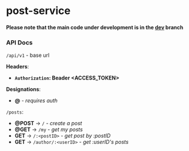 # post-service

#### Please note that the main code under development is in the [dev](https://github.com/BloggingApp/post-service/tree/dev) branch

### API Docs
`/api/v1` - base url

**Headers**:
- **`Authorization`: Beader <ACCESS_TOKEN>**

**Designations**:
- **@** - *requires auth*

`/posts`:
- **@POST** -> `/` - *create a post*
- **@GET** -> `/my` - *get my posts*
- **GET** -> `/:<postID>` - *get post by :postID*
- **GET** -> `/author/:<userID>` - *get :userID's posts*
